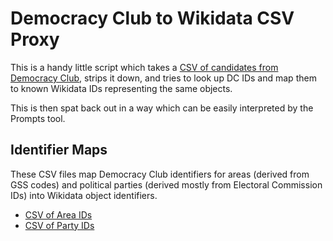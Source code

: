 # Democracy Club to Wikidata CSV Proxy

This is a handy little script which takes a [CSV of candidates from Democracy Club](https://candidates.democracyclub.org.uk/api/docs/csv/), strips it down, and tries to look up DC IDs and map them to known Wikidata IDs representing the same objects.

This is then spat back out in a way which can be easily interpreted by the Prompts tool.

## Identifier Maps

These CSV files map Democracy Club identifiers for areas (derived from GSS codes) and political parties (derived mostly from Electoral Commission IDs) into Wikidata object identifiers.

* [CSV of Area IDs](https://github.com/jacksonj04/dc-wikidata-proxy/blob/master/maps/areas.csv)
* [CSV of Party IDs](https://github.com/jacksonj04/dc-wikidata-proxy/blob/master/maps/parties.csv)
